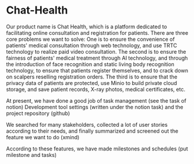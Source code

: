 # Chat-Health

Our product name is Chat Health, which is a platform dedicated to facilitating online consultation and registration for patients. There are three core problems we want to solve:
One is to ensure the convenience of patients' medical consultation through web technology, and use TRTC technology to realize paid video consultation.
The second is to ensure the fairness of patients' medical treatment through AI technology, and through the introduction of face recognition and static living body recognition technology, to ensure that patients register themselves, and to crack down on scalpers reselling registration orders.
The third is to ensure that the privacy data of patients are protected, use Minio to build private cloud storage, and save patient records, X-ray photos, medical certificates, etc.

At present, we have done a good job of task management (see the task of notion)
Development tool settings (written under the notion task)
and the project repository (github)

We searched for many stakeholders, collected a lot of user stories according to their needs, and finally summarized and screened out the feature we want to do (xmind)

According to these features, we have made milestones and schedules (put milestone and tasks)
